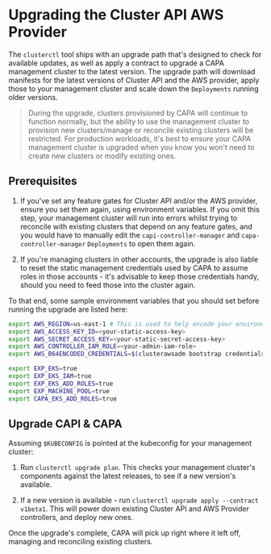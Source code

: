 # Upgrading the Cluster API AWS Provider

The `clusterctl` tool ships with an upgrade path that's designed to check for available updates, as well as apply a contract to upgrade a CAPA management cluster to the latest version. The upgrade path will download manifests for the latest versions of Cluster API and the AWS provider, apply those to your management cluster and scale down the `Deployments` running older versions.

> During the upgrade, clusters provisioned by CAPA will continue to function normally, but the ability to use the management cluster to provision new clusters/manage or reconcile existing clusters will be restricted. For production workloads, it's best to ensure your CAPA management cluster is upgraded when you know you won't need to create new clusters or modify existing ones.

## Prerequisites

1. If you've set any feature gates for Cluster API and/or the AWS provider, ensure you set them again, using environment variables. If you omit this step, your management cluster will run into errors whilst trying to reconcile with existing clusters that depend on any feature gates, and you would have to manually edit the `capi-controller-manager` and `capa-controller-manager` `Deployments` to open them again. 

2. If you're managing clusters in other accounts, the upgrade is also liable to reset the static management credentials used by CAPA to assume roles in those accounts - it's advisable to keep those credentials handy, should you need to feed those into the cluster again.

To that end, some sample environment variables that you should set before running the upgrade are listed here:

```bash
export AWS_REGION=us-east-1 # This is used to help encode your environment variables
export AWS_ACCESS_KEY_ID=<your-static-access-key>
export AWS_SECRET_ACCESS_KEY=<your-static-secret-access-key>
export AWS_CONTROLLER_IAM_ROLE=<your-admin-iam-role>
export AWS_B64ENCODED_CREDENTIALS=$(clusterawsadm bootstrap credentials encode-as-profile)

export EXP_EKS=true
export EXP_EKS_IAM=true
export EXP_EKS_ADD_ROLES=true
export EXP_MACHINE_POOL=true
export CAPA_EKS_ADD_ROLES=true
```

## Upgrade CAPI & CAPA

Assuming `$KUBECONFIG` is pointed at the kubeconfig for your management cluster:

1. Run `clusterctl upgrade plan`. This checks your management cluster's components against the latest releases, to see if a new version's available.

2. If a new version is available - run `clusterctl upgrade apply --contract v1beta1`. This will power down existing Cluster API and AWS Provider controllers, and deploy new ones.

Once the upgrade's complete, CAPA will pick up right where it left off, managing and reconciling existing clusters.

